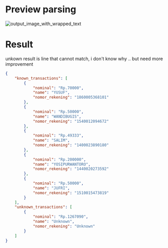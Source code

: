 
# Preview parsing
![output_image_with_wrapped_text](https://github.com/user-attachments/assets/2620a851-01dc-473a-908c-570d1f213d9b)

# Result 
unkown result is line that cannot match, i don't know why .. but need more improvement
```json
{
    "known_transactions": [
        {
            "nominal": "Rp.70000",
            "name": "YUSUF",
            "nomor_rekening": "1860005368101"
        },
        {
            "nominal": "Rp.50000",
            "name": "WANDIBUGIS",
            "nomor_rekening": "1540012094672"
        },
        {
            "nominal": "Rp.49333",
            "name": "SALIM",
            "nomor_rekening": "1400023890180"
        },
        {
            "nominal": "Rp.200000",
            "name": "YOSIPURWANTORO",
            "nomor_rekening": "1440020273592"
        },
        {
            "nominal": "Rp.50000",
            "name": "JUFRI",
            "nomor_rekening": "1510015473819"
        }
    ],
    "unknown_transactions": [
        {
            "nominal": "Rp.1267090",
            "name": "Unknown",
            "nomor_rekening": "Unknown"
        }
    ]
}
```
